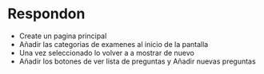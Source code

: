 # Respondon

- Create un pagina principal
- Añadir las categorias de examenes al inicio de la pantalla
- Una vez seleccionado lo volver a a mostrar de nuevo
- Añadir los botones de ver lista de preguntas y Añadir nuevas preguntas
